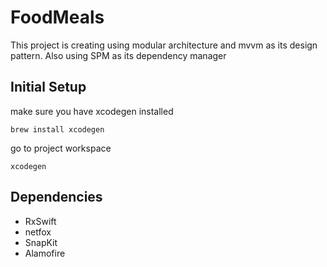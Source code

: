 # FoodMeals

This project is creating using modular architecture and mvvm as its design pattern.
Also using SPM as its dependency manager

## Initial Setup
make sure you have xcodegen installed
```
brew install xcodegen
```

go to project workspace
```
xcodegen
```

## Dependencies
- RxSwift
- netfox
- SnapKit
- Alamofire
